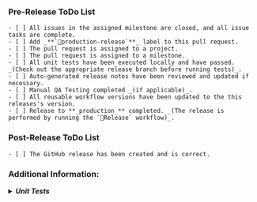 ### Pre-Release ToDo List
```[tasklist]
- [ ] All issues in the assigned milestone are closed, and all issue tasks are complete.
- [ ] Add _**`🚀production-release`**_ label to this pull request.
- [ ] The pull request is assigned to a project.
- [ ] The pull request is assigned to a milestone.
- [ ] All unit tests have been executed locally and have passed. _(Check out the appropriate release branch before running tests)_.
- [ ] Auto-generated release notes have been reviewed and updated if necessary.
- [ ] Manual QA Testing completed _(if applicable)_.
- [ ] All reusable workflow versions have been updated to the this releases's version.
- [ ] Release to **_production_** completed. _(The release is performed by running the `🚀Release` workflow)_.
```

### Post-Release ToDo List
```[tasklist]
- [ ] The GitHub release has been created and is correct.
```

### Additional Information:

**_<details closed><summary>Unit Tests</summary>_**

Reasons for local unit test execution:
- Unit tests might pass locally but not in the CI environment during the status check process or vice-versa.
- Tests might pass on the developer's machine but not necessarily on the code reviewer's machine.
</details>
